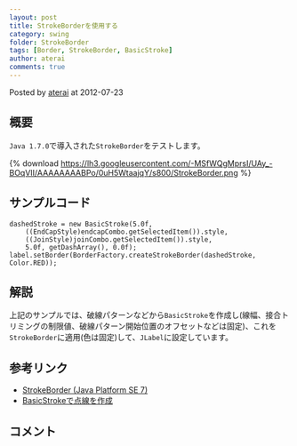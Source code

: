 ```yaml
---
layout: post
title: StrokeBorderを使用する
category: swing
folder: StrokeBorder
tags: [Border, StrokeBorder, BasicStroke]
author: aterai
comments: true
---
```


Posted by [aterai](http://terai.xrea.jp/aterai.html) at 2012-07-23

## 概要
`Java 1.7.0`で導入された`StrokeBorder`をテストします。

{% download https://lh3.googleusercontent.com/-MSfWQgMprsI/UAy_-BOqVII/AAAAAAAABPo/0uH5WtaajqY/s800/StrokeBorder.png %}

## サンプルコード
<pre class="prettyprint"><code>dashedStroke = new BasicStroke(5.0f,
    ((EndCapStyle)endcapCombo.getSelectedItem()).style,
    ((JoinStyle)joinCombo.getSelectedItem()).style,
    5.0f, getDashArray(), 0.0f);
label.setBorder(BorderFactory.createStrokeBorder(dashedStroke, Color.RED));
</code></pre>

## 解説
上記のサンプルでは、破線パターンなどから`BasicStroke`を作成し(線幅、接合トリミングの制限値、破線パターン開始位置のオフセットなどは固定)、これを`StrokeBorder`に適用(色は固定)して、`JLabel`に設定しています。

## 参考リンク
- [StrokeBorder (Java Platform SE 7)](http://docs.oracle.com/javase/7/docs/api/javax/swing/border/StrokeBorder.html)
- [BasicStrokeで点線を作成](http://terai.xrea.jp/Swing/DashedLine.html)

<!-- dummy comment line for breaking list -->

## コメント
